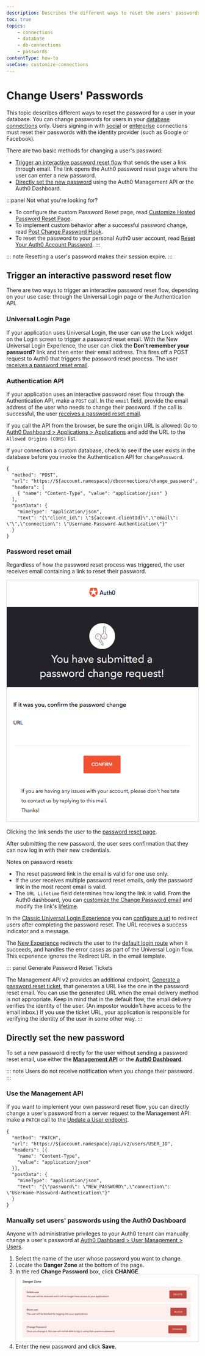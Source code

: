 ```yaml
---
description: Describes the different ways to reset the users' passwords for your Auth0 applications.
toc: true
topics:
    - connections
    - database
    - db-connections
    - passwords
contentType: how-to
useCase: customize-connections
---
```

# Change Users' Passwords

This topic describes different ways to reset the password for a user in your database. You can change passwords for users in your [database connections](/connections/database) only. Users signing in with [social](/connections/social) or [enterprise](/connections/enterprise) connections must reset their passwords with the identity provider (such as Google or Facebook).

There are two basic methods for changing a user's password:

- [Trigger an interactive password reset flow](#trigger-an-interactive-password-reset-flow) that sends the user a link through email. The link opens the Auth0 password reset page where the user can enter a new password.
- [Directly set the new password](#directly-set-the-new-password) using the Auth0 Management API or the Auth0 Dashboard.

:::panel Not what you're looking for?
- To configure the custom Password Reset page, read [Customize Hosted Password Reset Page](/universal-login/password-reset). 
- To implement custom behavior after a successful password change, read  [Post Change Password Hook](/hooks/extensibility-points/post-change-password).
- To reset the password to your personal Auth0 user account, read [Reset Your Auth0 Account Password](/support/reset-account-password).
:::

::: note
Resetting a user's password makes their session expire. 
:::

## Trigger an interactive password reset flow

There are two ways to trigger an interactive password reset flow, depending on your use case: through the Universal Login page or the Authentication API.

### Universal Login Page
If your application uses Universal Login, the user can use the Lock widget on the Login screen to trigger a password reset email. With the New Universal Login Experience, the user can click the **Don't remember your password?** link and then enter their email address. This fires off a POST request to Auth0 that triggers the password reset process. The user [receives a password reset email](#password-reset-emails).

### Authentication API
If your application uses an interactive password reset flow through the Authentication API, make a `POST` call. In the `email` field, provide the email address of the user who needs to change their password. If the call is successful, the user [receives a password reset email](#password-reset-emails).

If you call the API from the browser, be sure the origin URL is allowed: Go to [Auth0 Dashboard > Applications > Applications](${manage_url}/#/applications/${account.clientId}/settings) and add the URL to the `Allowed Origins (CORS)` list.

If your connection a custom database, check to see if the user exists in the database before you invoke the Authentication API for `changePassword`.

```har
{
  "method": "POST",
  "url": "https://${account.namespace}/dbconnections/change_password",
  "headers": [
    { "name": "Content-Type", "value": "application/json" }
  ],
  "postData": {
    "mimeType": "application/json",
    "text": "{\"client_id\": \"${account.clientId}\",\"email\": \"\",\"connection\": \"Username-Password-Authentication\"}"
  }
}
```

### Password reset email

Regardless of how the password reset process was triggered, the user receives email containing a link to reset their password.

![](/media/articles/connections/database/password-reset-email.png)

Clicking the link sends the user to the [password reset page](/universal-login/password-reset).

After submitting the new password, the user sees confirmation that they can now log in with their new credentials.

Notes on password resets:
- The reset password link in the email is valid for one use only. 
- If the user receives multiple password reset emails, only the password link in the most recent email is valid. 
- The `URL Lifetime` field determines how long the link is valid. From the Auth0 dashboard, you can [customize the Change Password email](/email/templates) and modify the link's [lifetime](/api/authentication/reference#change-password). 

In the [Classic Universal Login Experience](/universal-login/classic) you can [configure a url](/email/templates#configuring-the-redirect-to-url) to redirect users after completing the password reset. The URL receives a success indicator and a message. 

The [New Experience](/universal-login/new) redirects the user to the [default login route](/universal-login/default-login-url) when it succeeds, and handles the error cases as part of the Universal Login flow. This ecperience ignores the Redirect URL in the email template.  

::: panel Generate Password Reset Tickets

The Management API v2 provides an additional endpoint, [Generate a password reset ticket]( /api/management/v2#!/Tickets/post_password_change), that generates a URL like the one in the password reset email. You can use the generated URL when the email delivery method is not appropriate. Keep in mind that in the default flow, the email delivery verifies the identity of the user. (An impostor wouldn't have access to the email inbox.) If you use the ticket URL, your application is responsible for verifying the identity of the user in some other way.
:::

## Directly set the new password

To set a new password directly for the user without sending a password reset email, use either the [**Management API**](#using-the-management-api) or the [**Auth0 Dashboard**](#manually-set-users-passwords-using-the-dashboard).

::: note
Users do not receive notification when you change their password.
:::

### Use the Management API

If you want to implement your own password reset flow, you can directly change a user's password from a server request to the Management API: make a `PATCH` call to the [Update a User endpoint](/api/management/v2#!/Users/patch_users_by_id).

```har
{
  "method": "PATCH",
  "url": "https://${account.namespace}/api/v2/users/USER_ID",
  "headers": [{
    "name": "Content-Type",
    "value": "application/json"
  }],
  "postData": {
    "mimeType": "application/json",
    "text": "{\"password\": \"NEW_PASSWORD\",\"connection\": \"Username-Password-Authentication\"}"
  }
}
```

### Manually set users' passwords using the Auth0 Dashboard

Anyone with administrative privileges to your Auth0 tenant can manually change a user's password at [Auth0 Dashboard > User Management > Users](${manage_url}/#/users).

1. Select the name of the user whose password you want to change.
2. Locate the **Danger Zone** at the bottom of the page.
3. In the red **Change Password** box, click **CHANGE**. 
  ![](/media/articles/connections/database/dashboard-users-edit_view-details_danger-zone.png)
3. Enter the new password and click **Save**.
